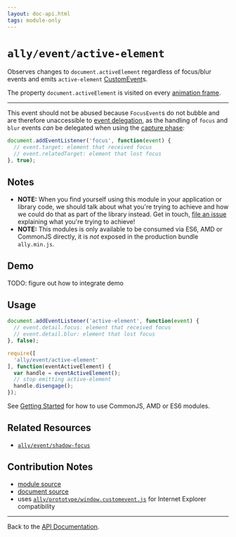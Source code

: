 ```yaml
---
layout: doc-api.html
tags: module-only
---
```


# `ally/event/active-element`

Observes changes to `document.activeElement` regardless of focus/blur events and emits `active-element` [CustomEvent](https://developer.mozilla.org/en/docs/Web/API/CustomEvent)s.

The property `document.activeElement` is visited on every [animation frame](https://developer.mozilla.org/en-US/docs/Web/API/window.requestAnimationFrame).

---

This event should not be abused because `FocusEvent`s do not bubble and are therefore unaccessible to [event delegation](http://davidwalsh.name/event-delegate), as the handling of `focus` and `blur` events *can* be delegated when using the [capture phase](http://www.quirksmode.org/js/events_order.html):

```js
document.addEventListener('focus', function(event) {
  // event.target: element that received focus
  // event.relatedTarget: element that lost focus
}, true);
```


## Notes

* **NOTE:** When you find yourself using this module in your application or library code, we should talk about what you're trying to achieve and how we could do that as part of the library instead. Get in touch, [file an issue](https://github.com/medialize/ally.js/issues) explaining what you're trying to achieve!
* **NOTE:** This modules is only available to be consumed via ES6, AMD or CommonJS directly, it is *not* exposed in the production bundle `ally.min.js`.


## Demo

TODO: figure out how to integrate demo


## Usage

```js
document.addEventListener('active-element', function(event) {
  // event.detail.focus: element that received focus
  // event.detail.blur: element that lost focus
}, false);

require([
  'ally/event/active-element'
], function(eventActiveElement) {
  var handle = eventActiveElement();
  // stop emitting active-element
  handle.disengage();
});
```

See [Getting Started](../../getting-started.md) for how to use CommonJS, AMD or ES6 modules.


## Related Resources

* [`ally/event/shadow-focus`](shadow-focus.md)


## Contribution Notes

* [module source](https://github.com/medialize/ally.js/blob/master/src/event/active-element.js)
* [document source](https://github.com/medialize/ally.js/blob/master/docs/api/event/active-element.md)
* uses [`ally/prototype/window.customevent.js`](https://github.com/medialize/ally.js/blob/master/src/prototype/window.customevent.js) for Internet Explorer compatibility


---

Back to the [API Documentation](../README.md).

